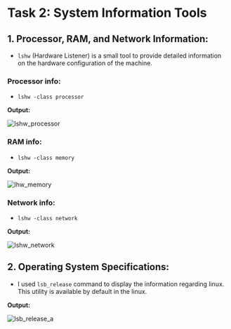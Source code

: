 # Task 2: System Information Tools

## 1. Processor, RAM, and Network Information:

- `lshw` (Hardware Listener) is a small tool to provide detailed information on the hardware configuration of the machine.

### Processor info:

- `lshw -class processor`

**Output:**

![lshw_processor](https://github.com/uahmad235/intro-course-labs/assets/30628125/655b48ea-6046-4b8c-9a0f-9846458c72c8)

### RAM info:

- `lshw -class memory`

**Output:**

![lhw_memory](https://github.com/uahmad235/intro-course-labs/assets/30628125/2eac0590-6d73-4f9e-8997-7122b3ee16b4)

### Network info:

- `lshw -class network`

**Output:**

![lshw_network](https://github.com/uahmad235/intro-course-labs/assets/30628125/07ab302b-322e-4711-8769-9e2b7213bc91)


## 2. Operating System Specifications:
- I used `lsb_release` command to display the information regarding linux. This utility is available by default in the linux.

**Output:**

![lsb_release_a](https://github.com/uahmad235/intro-course-labs/assets/30628125/78c4ba2c-7b72-41fa-a1d5-773d0ab6c4eb)
